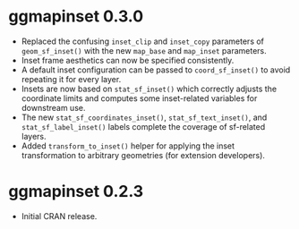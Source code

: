 # ggmapinset 0.3.0

* Replaced the confusing `inset_clip` and `inset_copy` parameters of
  `geom_sf_inset()` with the new `map_base` and `map_inset` parameters.
* Inset frame aesthetics can now be specified consistently.
* A default inset configuration can be passed to `coord_sf_inset()` to avoid
  repeating it for every layer.
* Insets are now based on `stat_sf_inset()` which correctly adjusts the
  coordinate limits and computes some inset-related variables for downstream use.
* The new `stat_sf_coordinates_inset()`, `stat_sf_text_inset()`, and
  `stat_sf_label_inset()` labels complete the coverage of sf-related layers.
* Added `transform_to_inset()` helper for applying the inset transformation to
  arbitrary geometries (for extension developers).

# ggmapinset 0.2.3

* Initial CRAN release.
